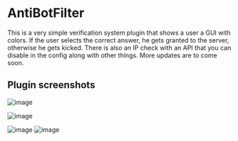 
# AntiBotFilter

This is a very simple verification system plugin that shows a user a GUI with colors. If the user selects the correct answer, he gets granted to the server, otherwise he gets kicked. There is also an IP check with an API that you can disable in the config along with other things. More updates are to come soon.

## Plugin screenshots

![image](https://user-images.githubusercontent.com/55412636/142719687-219e5cc6-16df-455b-bb08-dcd595933bb2.png)

![image](https://user-images.githubusercontent.com/55412636/142778798-8ff35244-0384-4b27-9965-a1e43084bf87.png)

![image](https://user-images.githubusercontent.com/55412636/142778812-e84abcd9-363a-488d-9802-e3c4d2ab390d.png)
![image](https://user-images.githubusercontent.com/55412636/142778711-23d5dbca-dfca-45ca-b194-7f00e0fcfd25.png)
